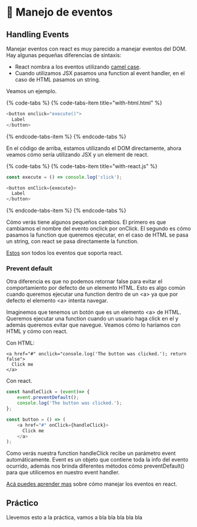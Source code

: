 # 💫 Manejo de eventos

## Handling Events

Manejar eventos con react es muy parecido a manejar eventos del DOM. Hay algunas pequeñas diferencias de sintaxis:

* React nombra a los eventos utilizando [camel case](https://en.wikipedia.org/wiki/Camel_case).
* Cuando utilizamos JSX pasamos una function al event handler, en el caso de HTML pasamos un string.

Veamos un ejemplo.

{% code-tabs %}
{% code-tabs-item title="with-html.html" %}
```javascript
<button onclick="execute()">
  Label
</button>
```
{% endcode-tabs-item %}
{% endcode-tabs %}

En el código de arriba, estamos utilizando el DOM directamente, ahora veamos cómo sería utilizando JSX y un element de react.

{% code-tabs %}
{% code-tabs-item title="with-react.js" %}
```javascript
const execute = () => console.log('click');

<button onClick={execute}>
  Label
</button>
```
{% endcode-tabs-item %}
{% endcode-tabs %}

Cómo verás tiene algunos pequeños cambios. El primero es que cambiamos el nombre del evento onclick por onClick. El segundo es cómo pasamos la function que queremos ejecutar, en el caso de HTML se pasa un string, con react se pasa directamente la function.

[Estos](https://reactjs.org/docs/events.html) son todos los eventos que soporta react.

### Prevent default

Otra diferencia es que no podemos retornar false para evitar el comportamiento por defecto de un  elemento HTML. Esto es algo común cuando queremos ejecutar una function dentro de un &lt;a&gt; ya que por defecto el elemento &lt;a&gt; intenta navegar.

Imaginemos que tenemos un botón que es un elemento &lt;a&gt; de HTML. Queremos ejecutar una function cuando un usuario haga click en el y además queremos evitar que navegue. Veamos cómo lo haríamos con HTML y cómo con react.

Con HTML:

```markup
<a href="#" onclick="console.log('The button was clicked.'); return false">
  Click me
</a>
```

Con react.

```javascript
const handleClick = (event)=> {
    event.preventDefault();
    console.log('The button was clicked.');
};

const button = () => (
    <a href="#" onClick={handleClick}>
      Click me
    </a>
);
```

Como verás nuestra function handleClick recibe un parámetro event automáticamente. Event es un objeto que contiene toda la info del evento ocurrido, además nos brinda diferentes métodos cómo preventDefault\(\) para que utilicemos en nuestro event handler.

[Acá puedes aprender mas](https://reactjs.org/docs/handling-events.html) sobre cómo manejar los eventos en react.

## Práctico

Llevemos esto a la práctica, vamos a bla bla bla bla bla

